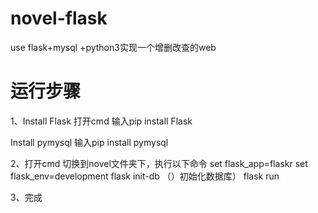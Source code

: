 # novel-flask
use flask+mysql +python3实现一个增删改查的web

# 运行步骤


1、Install Flask
   打开cmd 输入pip install Flask
   
   Install pymysql
   输入pip install pymysql


2、打开cmd  切换到novel文件夹下，执行以下命令
    set flask_app=flaskr
    set flask_env=development
    flask init-db （）初始化数据库）
    flask run

3、完成
